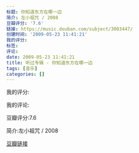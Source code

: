 ```yaml
---
标题: 你知道东方在哪一边
简介: 左小祖咒 / 2008
豆瓣评分: '7.6'
链接: https://music.douban.com/subject/3003447/
创建时间: '2009-05-23 11:41:21'
我的评分:
标签:
评论:
date: 2009-05-23 11:41:21
title: 听过专辑 - 你知道东方在哪一边
tags: [音乐]
categories: []
---
```


我的评分:

我的评论:

豆瓣评分:7.6

简介:左小祖咒 / 2008

[豆瓣链接](https://music.douban.com/subject/3003447/)

